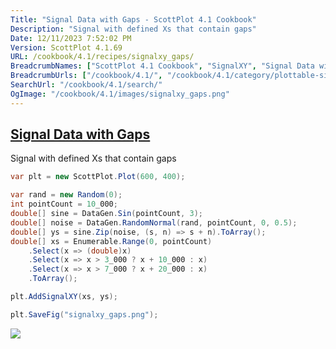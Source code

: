 ```yaml
---
Title: "Signal Data with Gaps - ScottPlot 4.1 Cookbook"
Description: "Signal with defined Xs that contain gaps"
Date: 12/11/2023 7:52:02 PM
Version: ScottPlot 4.1.69
URL: /cookbook/4.1/recipes/signalxy_gaps/
BreadcrumbNames: ["ScottPlot 4.1 Cookbook", "SignalXY", "Signal Data with Gaps"]
BreadcrumbUrls: ["/cookbook/4.1/", "/cookbook/4.1/category/plottable-signalxy", "/cookbook/4.1/recipes/signalxy_gaps/"]
SearchUrl: "/cookbook/4.1/search/"
OgImage: "/cookbook/4.1/images/signalxy_gaps.png"
---
```


<h2><a href='/cookbook/4.1/recipes/signalxy_gaps/'>Signal Data with Gaps</a></h2>

Signal with defined Xs that contain gaps

```cs
var plt = new ScottPlot.Plot(600, 400);

var rand = new Random(0);
int pointCount = 10_000;
double[] sine = DataGen.Sin(pointCount, 3);
double[] noise = DataGen.RandomNormal(rand, pointCount, 0, 0.5);
double[] ys = sine.Zip(noise, (s, n) => s + n).ToArray();
double[] xs = Enumerable.Range(0, pointCount)
    .Select(x => (double)x)
    .Select(x => x > 3_000 ? x + 10_000 : x)
    .Select(x => x > 7_000 ? x + 20_000 : x)
    .ToArray();

plt.AddSignalXY(xs, ys);

plt.SaveFig("signalxy_gaps.png");
```

<img src='../../images/signalxy_gaps.png' class='d-block mx-auto my-5' />


